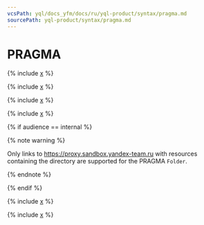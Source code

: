 ```yaml
---
vcsPath: yql/docs_yfm/docs/ru/yql-product/syntax/pragma.md
sourcePath: yql-product/syntax/pragma.md
---
```

# PRAGMA

{% include [x](_includes/pragma/definition.md) %}

{% include [x](_includes/pragma/global.md) %}

{% include [x](_includes/pragma/yson.md) %}

{% include [x](_includes/pragma/files.md) %}

{% if audience == internal %}

{% note warning %}


Only links to https://proxy.sandbox.yandex-team.ru with resources containing the directory are supported for the PRAGMA `Folder`.



{% endnote %}

{% endif %}


{% include [x](../syntax/_includes/pragma_yt.md) %}




{% include [x](_includes/pragma/debug.md) %}
